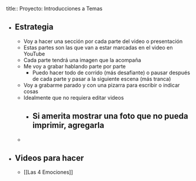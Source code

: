 title:: Proyecto: Introducciones a Temas

- ## Estrategia
	- Voy a hacer una sección por cada parte del video o presentación
	- Estas partes son las que van a estar marcadas en el video en YouTube
	- Cada parte tendrá una imagen que la acompaña
	- Me voy a grabar hablando parte por parte
		- Puedo hacer todo de corrido (más desafiante) o pausar después de cada parte y pasar a la siguiente escena (más tranca)
	- Voy a grabarme parado y con una pizarra para escribir o indicar cosas
	- Idealmente que no requiera editar videos
		- Si amerita mostrar una foto que no pueda imprimir, agregarla
			-
	-
- ## Videos para hacer
	- [[Las 4 Emociones]]